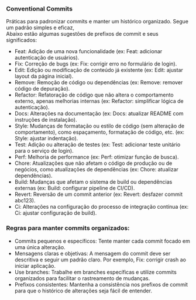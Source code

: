 <h3>Conventional Commits</h3>
<p> Práticas para padronizar commits e manter um histórico organizado. Segue um padrão simples e eficaz, <br>Abaixo estão algumas sugestões de prefixos de commit e seus significados:</p>
<ul>
  <li>Feat: Adição de uma nova funcionalidade (ex: Feat: adicionar autenticação de usuários).</li>
  <li>Fix: Correção de bugs (ex: Fix: corrigir erro no formulário de login).</li>
  <li>Edit: Edição ou modificação de conteúdo já existente (ex: Edit: ajustar layout da página inicial).</li>
  <li>Remove: Remoção de código ou dependências (ex: Remove: remover código de depuração).</li>
  <li>Refactor: Refatoração de código que não altera o comportamento externo, apenas melhorias internas (ex: Refactor: simplificar lógica de autenticação).</li>
  <li>Docs: Alterações na documentação (ex: Docs: atualizar README com instruções de instalação).</li>
  <li>Style: Mudanças de formatação ou estilo de código (sem alteração de comportamento), como espaçamento, formatação de código, etc. (ex: Style: ajustar indentação).</li>
  <li>Test: Adição ou alteração de testes (ex: Test: adicionar teste unitário para o serviço de login).</li>
  <li>Perf: Melhoria de performance (ex: Perf: otimizar função de busca).</li>
  <li>Chore: Atualizações que não afetam o código de produção ou de negócios, como atualizações de dependências (ex: Chore: atualizar dependências).</li>
  <li>Build: Mudanças que afetam o sistema de build ou dependências externas (ex: Build: configurar pipeline de CI/CD).</li>
  <li>Revert: Reversão de um commit anterior (ex: Revert: desfazer commit abc123).</li>
  <li>Ci: Alterações na configuração do processo de integração contínua (ex: Ci: ajustar configuração de build).</li>
</ul>

<h3>Regras para manter commits organizados:</h3>
<ul>
  <li>Commits pequenos e específicos: Tente manter cada commit focado em uma única alteração.</li>
  <li>Mensagens claras e objetivas: A mensagem do commit deve ser descritiva e seguir um padrão claro. Por exemplo, Fix: corrigir crash ao iniciar aplicação.</li>
  <li>Use branches: Trabalhe em branches específicas e utilize commits organizados para facilitar o rastreamento de mudanças.</li>
  <li>Prefixos consistentes: Mantenha a consistência nos prefixos de commit para que o histórico de alterações seja fácil de entender.</li>
</ul>
